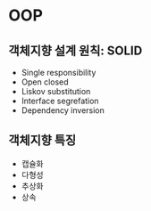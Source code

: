 # OOP

## 객체지향 설계 원칙: SOLID
- Single responsibility
- Open closed 
- Liskov substitution
- Interface segrefation
- Dependency inversion

<!-- ### Single responsibility

### 

### 

###

### -->

## 객체지향 특징
- 캡슐화
- 다형성
- 추상화
- 상속
